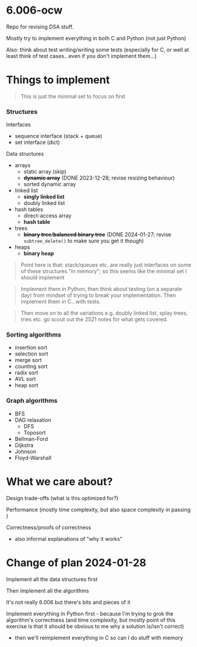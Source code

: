 # 6.006-ocw

Repo for revising DSA stuff.

Mostly try to implement everything in both C and Python (not just Python)

Also: think about test writing/writing some tests (especially for C, or well at least think of test cases...even if you don't implement them...)


# Things to implement
> This is just the minimal set to focus on first

### Structures
Interfaces
- sequence interface (stack + queue)
- set interface (dict)

Data structures
- arrays
    - static array (skip)
    - ~~**dynamic array**~~ (DONE 2023-12-28; revise resizing behaviour)
    - sorted dynamic array
- linked list
    - **singly linked list**
    - doubly linked list
- hash tables
    - direct-access array
    - **hash table**
- trees
    - ~~**binary tree**/**balanced binary tree**~~ (DONE 2024-01-27; revise `subtree_delete()` to make sure you get it though)
- heaps
    - **binary heap**

> Point here is that: stack/queues etc. are really just interfaces on some of these structures "in memory"; so this seems like the minimal set I should implement

> Implement them in Python, then think about testing (on a separate day) from mindset of trying to break your implementation. Then implement them in C...with tests.

> Then move on to all the variations e.g. doubly linked list, splay trees, tries etc. go scout out the 2521 notes for what gets covered.

### Sorting algorithms
- insertion sort
- selection sort
- merge sort
- counting sort
- radix sort
- AVL sort
- heap sort

### Graph algorithms
- BFS
- DAG relaxation
    - DFS
    - Toposort
- Bellman-Ford
- Dijkstra
- Johnson
- Floyd-Warshall


# What we care about?

Design trade-offs (what is this optimized for?)

Performance (mostly time complexity, but also space complexity in passing )

Correctness/proofs of correctness
- also informal explanations of "why it works"


# Change of plan 2024-01-28

Implement all the data structures first

Then implement all the algorithms

It's not really 6.006 but there's bits and pieces of it

Implement everything in Python first - because I'm trying to grok the algorithm's correctness (and time complexity, but mostly point of this exercise is that it should be obvious to me why a solution is/isn't correct)
- then we'll reimplement everything in C so can I do stuff with memory

